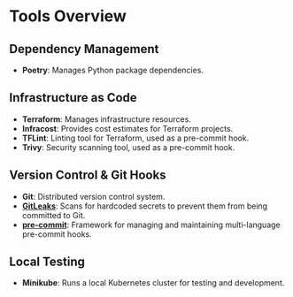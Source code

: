 # Tools Overview

## Dependency Management

- **Poetry**: Manages Python package dependencies.

## Infrastructure as Code

- **Terraform**: Manages infrastructure resources.
- **Infracost**: Provides cost estimates for Terraform projects.
- **TFLint**: Linting tool for Terraform, used as a pre-commit hook.
- **Trivy**: Security scanning tool, used as a pre-commit hook.

## Version Control & Git Hooks

- **Git**: Distributed version control system.
- **[GitLeaks](https://github.com/gitleaks/gitleaks)**: Scans for hardcoded secrets to prevent them from being committed to Git.
- **[pre-commit](https://pre-commit.com/)**: Framework for managing and maintaining multi-language pre-commit hooks.

## Local Testing

- **Minikube**: Runs a local Kubernetes cluster for testing and development.
